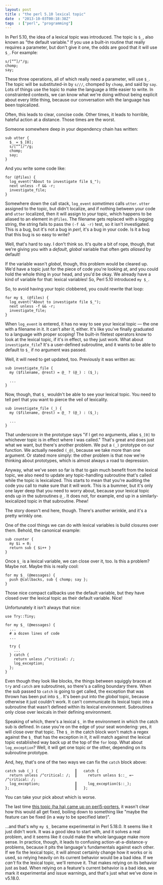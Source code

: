 ```yaml
---
layout: post
title : "the perl 5.10 lexical topic"
date  : "2013-10-03T00:18:38Z"
tags  : ["perl", "programming"]
---
```

In Perl 5.10, the idea of a lexical topic was introduced.  The topic is `$_`,
also known as "the default variable."  If you use a built-in routine that
really requires a parameter, but don't give it one, the odds are good that it
will use `$_`.  For example:

    s/[“”]/"/g;
    chomp;
    say;

These three operations, all of which really need a parameter, will use `$_`.
The topic will be substituted-in by `s///`, chomped by `chomp`, and said by
`say`.  Lots of things use the topic to make the language a little easier to
write.  In constrainted contexts, we can know what we're doing without being
explicit about every little thing, because our conversation with the language
has been topicalized.

Often, this leads to clear, concise code.  Other times, it leads to horrible,
hateful action at a distance.  Those times are the worst.

Someone somewhere deep in your dependency chain has written:

    sub utter {
      $_ = $_[0];
      s/[“”]/"/g;
      chomp;
      say;
    }

And you write some code like:

    for (@files) {
      log_event("About to investigate file $_");
      next unless -f && -r;
      investigate_file;
    }

Somewhere down the call stack, `log_event` *sometimes* calls `utter`.  `utter`
assigned to the topic, but didn't localize, and if nothing between your code
and `utter` localized, then it will assign to *your* topic, which happens to be
aliased to an element in `@files`.  The filename gets replaced with a logging
string, the string fails to pass the `(-f && -r)` test, so it isn't
investigated.  This is a bug, but it's not a bug in *perl*, it's a bug in your
code.  Is it a bug that this bug is so easy to write?

Well, that's hard to say.  I don't think so.  It's quite a bit of rope, though,
that we're giving you with a *default*, *global* variable that often gets
*aliased* by default!

If the variable wasn't *global*, though, this problem would be cleared up.
We'd have a topic just for the piece of code you're looking at, and you could
hold the whole thing in your head, and you'd be okay.  We already have a kind
of variable for that: lexical variables!  So, Perl 5.10 introduced `my $_`.

So, to avoid having your topic clobbered, you could rewrite that loop:

    for my $_ (@files) {
      log_event("About to investigate file $_");
      next unless -f && -r;
      investigate_file;
    }

When `log_event` is entered, it has no way to see your lexical topic — the one
with a filename in it.  It can't alter it, either.  It's like you've finally
graduated to a language with proper scoping!  The built-in filetest operators
know to look at the lexical topic, if it's in effect, so they just work.  What
about `investigate_file`?  It's a user-defined subroutine, and it wants to be
able to default to `$_` if no argument was passed.

Well, it will need to get updated, too.  Previously it was written as:

    sub investigate_file {
      my ($filename, @rest) = @_ ? (@_) : ($_);

      ...
    }

Now, though, that `$_` wouldn't be able to see your lexical topic.  You need to
tell perl that you want to pierce the veil of lexicality.

    sub investigate_file (_) {
      my ($filename, @rest) = @_ ? (@_) : ($_);

      ...
    }

That underscore in the prototype says "if I get no arguments, alias `$_[0]` to
whichever topic is in effect where I was called."  That's great and does just
what we want, but there's another problem.  We put a `(_)` prototype on our
function.  We actually needed `(_@)`, because we take more than one argument.
Or stated more simply: the other problem is that now we're thinking about
prototypes, which is almost always a road to depression.

Anyway, what we've seen so far is that to gain much benefit from the lexical
topic, we also need to update any topic-handling subroutine that's called while
the topic is lexicalized.  This starts to mean that you're auditing the code
you call to make sure that it will work.  This is a bummer, but it's only one
layer deep that you need to worry about, because your lexical topic ends up in
the subroutines `@_`.  It does not, for example, end up in a
similarly-lexicalized topic in that subroutine.  Phew!

The story doesn't end here, though.  There's another wrinkle, and it's a pretty
wrinkly one.

One of the cool things we can do with lexical variables is build closures over
them.  Behold, the canonical example:

    sub counter {
      my $i = 0;
      return sub { $i++ }
    }

Once `$_` is a lexical variable, we can close over it, too.  Is this a problem?
Maybe not.  Maybe this is really cool:

    for my $_ (@messages) {
      push @callbacks, sub { chomp; say };
    }

Those nice compact callbacks use the default variable, but they have closed
over the lexical topic as their default variable.  Nice!

Unfortunately it isn't always that nice:

    use Try::Tiny;

    for my $_ (@messages) {
      ...
      # a dozen lines of code
      ...

      try {
        ...
      } catch {
        return unless /^critical: /;
        log_exception;
      };
    }

Even though they look like blocks, the things between squiggly braces at `try`
and `catch` are subroutines, so there's a calling boundary there.  When the
sub passed to `catch` is going to get called, the exception that was thrown has
been put into `$_`.  It's been put into the *global* topic, because otherwise
it just couldn't work.  It can't communicate its lexical topic into a
subroutine that wasn't defined within its lexical environment.  Subroutines
only close over lexicals in their defining environment.

Speaking of which, there's a lexical `$_` in the environment in which the catch
sub is defined.  In case you're on the edge of your seat wondering: yes, it
will close over that topic.  The `$_` in the catch block won't match a regex
against the `$_` that has the exception in it, it will match against the
lexical topic established way back up at the top of the `for` loop.  What about
`log_exception`?  Well, it will get one topic or the other, depending on its
subroutine prototype.

And, hey, that's one of the two ways we can fix the `catch` block above:

    catch sub (_) {                 ┃   catch {
      return unless /^critical: /;  ┃     return unless $::_ =~ /^critical: /;
      log_exception;                ┃     log_exception($::_);
    };                              ┃   };

You can take your pick about which is worse.

The last time [this topic (ha ha) came up on
perl5-porters](http://www.nntp.perl.org/group/perl.perl5.porters/2013/02/msg198987.html),
it wasn't clear how this would all get fixed, boiling down to something like
"maybe the feature can be fixed (in a way to be specified later)".

…and that's why `my $_` became experimental in Perl 5.18.0.  It seems like it
just didn't work.  It was a good idea to start with, and it solves a real
problem, and it seems like it could make the whole language make more sense.
In practice, though, it leads to confusing action-at-a-distance-y problems,
because it pits the language's fundamentals against each other.  If we fix the
lexical topic, it will almost certainly change how it works or is used, so
relying heavily on its current behavior would be a bad idea.  If we *can't* fix
the lexical topic, we'll remove it.  That makes relying on its behavior just as
bad.  When relying on a feature's current behavior is a bad idea, we mark it
experimental and issue warnings, and that's just what we've done in v5.18.0.



